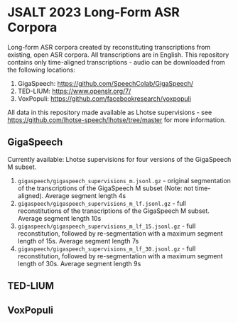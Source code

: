 # JSALT 2023 Long-Form ASR Corpora

Long-form ASR corpora created by reconstituting transcriptions from existing, open ASR corpora. All transcriptions are in English. This repository contains only time-aligned transcriptions - audio can be downloaded from the following locations:

1. GigaSpeech: https://github.com/SpeechColab/GigaSpeech/
2. TED-LIUM: https://www.openslr.org/7/
3. VoxPopuli: https://github.com/facebookresearch/voxpopuli

All data in this repository made available as Lhotse supervisions - see https://github.com/lhotse-speech/lhotse/tree/master for more information. 

## GigaSpeech

Currently available: Lhotse supervisions for four versions of the GigaSpeech M subset. 

1. `gigaspeech/gigaspeech_supervisions_m.jsonl.gz` - original segmentation of the transcriptions of the GigaSpeech M subset (Note: not time-aligned). Average segment length 4s 
2. `gigaspeech/gigaspeech_supervisions_m_lf.jsonl.gz` - full reconstitutions of the transcriptions of the GigaSpeech M subset. Average segment length 10s
3. `gigaspeech/gigaspeech_supervisions_m_lf_15.jsonl.gz` - full reconstitution, followed by re-segmentation with a maximum segment length of 15s. Average segment length 7s
4. `gigaspeech/gigaspeech_supervisions_m_lf_30.jsonl.gz` - full reconstitution, followed by re-segmentation with a maximum segment length of 30s. Average segment length 9s

## TED-LIUM

## VoxPopuli
